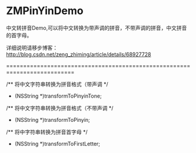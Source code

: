 # ZMPinYinDemo

中文转拼音Demo,可以将中文转换为带声调的拼音，不带声调的拼音，中文拼音的首字母。

详细说明请移步博客：http://blog.csdn.net/zeng_zhiming/article/details/68927728

==========================================================================

/** 将中文字符串转换为拼音格式（带声调 */
- (NSString *)transformToPinyinTone;


/** 将中文字符串转换为拼音格式（不带声调 */
- (NSString *)transformToPinyin;


/** 将中字符串转换为拼音首字母 */
- (NSString *)transformToFirstLetter;


